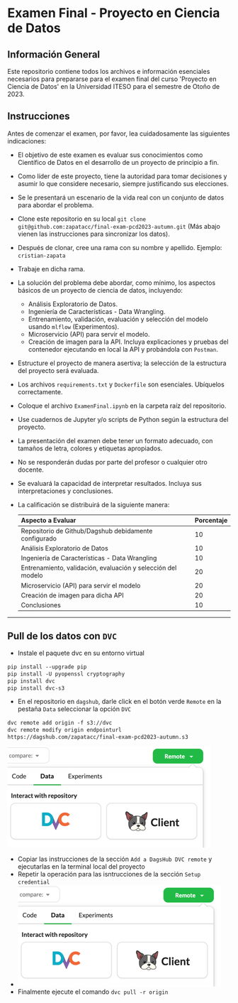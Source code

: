 # Examen Final - Proyecto en Ciencia de Datos

## Información General

Este repositorio contiene todos los archivos e información esenciales necesarios para prepararse para el examen final del curso 'Proyecto en Ciencia de Datos' en la Universidad ITESO para el semestre de Otoño de 2023.

## Instrucciones

Antes de comenzar el examen, por favor, lea cuidadosamente las siguientes indicaciones:

- El objetivo de este examen es evaluar sus conocimientos como Científico de Datos en el desarrollo de un proyecto de principio a fin.
- Como líder de este proyecto, tiene la autoridad para tomar decisiones y asumir lo que considere necesario, siempre justificando sus elecciones.
- Se le presentará un escenario de la vida real con un conjunto de datos para abordar el problema.
- Clone este repositorio en su local `git clone git@github.com:zapatacc/final-exam-pcd2023-autumn.git` (Más abajo vienen las instrucciones para sincronizar los datos).
- Después de clonar, cree una rama con su nombre y apellido. Ejemplo: `cristian-zapata`
- Trabaje en dicha rama.
- La solución del problema debe abordar, como mínimo, los aspectos básicos de un proyecto de ciencia de datos, incluyendo:
  - Análisis Exploratorio de Datos.
  - Ingeniería de Características - Data Wrangling.
  - Entrenamiento, validación, evaluación y selección del modelo usando `mlflow` (Experimentos).
  - Microservicio (API) para servir el modelo.
  - Creación de imagen para la API. Incluya explicaciones y pruebas del contenedor ejecutando en local la API y probándola con `Postman`.
- Estructure el proyecto de manera asertiva; la selección de la estructura del proyecto será evaluada.
- Los archivos `requirements.txt` y `Dockerfile` son esenciales. Ubíquelos correctamente.
- Coloque el archivo `ExamenFinal.ipynb` en la carpeta raíz del repositorio.
- Use cuadernos de Jupyter y/o scripts de Python según la estructura del proyecto.
- La presentación del examen debe tener un formato adecuado, con tamaños de letra, colores y etiquetas apropiados.
- No se responderán dudas por parte del profesor o cualquier otro docente.
- Se evaluará la capacidad de interpretar resultados. Incluya sus interpretaciones y conclusiones.
- La calificación se distribuirá de la siguiente manera:

  | Aspecto a Evaluar                                            | Porcentaje |
  |--------------------------------------------------------------| ---------- |
  | Repositorio de Github/Dagshub debidamente configurado        | 10         |
  | Análisis Exploratorio de Datos                               | 10         |
  | Ingeniería de Características - Data Wrangling               | 10         |
  | Entrenamiento, validación, evaluación y selección del modelo | 20         |
  | Microservicio (API) para servir el modelo                    | 20         |
  | Creación de imagen para dicha API                            | 20         |
  | Conclusiones                                                 | 10         |

---

## Pull de los datos con `DVC`
- Instale el paquete dvc en su entorno virtual 
```
pip install --upgrade pip
pip install -U pyopenssl cryptography
pip install dvc
pip install dvc-s3
```
- En el repositorio en `dagshub`, darle click en el botón verde `Remote` en la pestaña `Data` seleccionar la opción `DVC`
```
dvc remote add origin -f s3://dvc
dvc remote modify origin endpointurl https://dagshub.com/zapatacc/final-exam-pcd2023-autumn.s3
```
![images/1.png](images/1.png)
- Copiar las instrucciones de la sección `Add a DagsHub DVC remote` y ejecutarlas en la terminal local del proyecto
- Repetir la operación para las isntrucciones de la sección `Setup credential`
- ![images/2.png](images/2.png)
- Finalmente ejecute el comando `dvc pull -r origin`